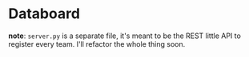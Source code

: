 # Databoard

**note**: `server.py` is a separate file, it's meant to be the REST little API to register every team. I'll refactor the whole thing soon.